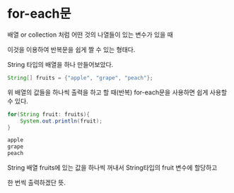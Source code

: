 # for-each문
배열 or collection 처럼 어떤 것의 나열들이 있는 변수가 있을 때 

이것을 이용하여 반복문을 쉽게 짤 수 있는 형태다.

String 타입의 배열을 하나 만들어보았다.
```java
String[] fruits = {"apple", "grape", "peach"};
```

위 배열의 값들을 하나씩 출력을 하고 할 때(반복) for-each문을 사용하면 쉽게 사용할 수 있다.
```java
for(String fruit: fruits){
    System.out.println(fruit);
}

apple
grape
peach
```
String 배열 fruits에 있는 값을 하나씩 꺼내서 String타입의 fruit 변수에 할당하고 

한 번씩 출력하겠단 뜻.
